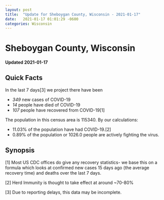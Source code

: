 ```yaml
---
layout: post
title:  "Update for Sheboygan County, Wisconsin - 2021-01-17"
date:   2021-01-17 01:01:29 -0600
categories: Wisconsin
---
```


# Sheboygan County, Wisconsin
#### Updated 2021-01-17

## Quick Facts

In the last 7 days[3] we project there have been
- *349* new cases of COVID-19
- *14* people have died of COVID-19
- *107* people have recovered from COVID-19[1]

The population in this census area is 115340. By our calculations:
- 11.03% of the population have had COVID-19.[2]
- 0.89% of the population or 1026.0 people are actively fighting the virus.

## Synopsis




[1] Most US CDC offices do give any recovery statistics- we base this on a formula which looks at confirmed new cases
15 days ago (the average recovery time) and deaths over the last 7 days.

[2] Herd Immunity is thought to take effect at around ~70-80%

[3] Due to reporting delays, this data may be incomplete.
 
    